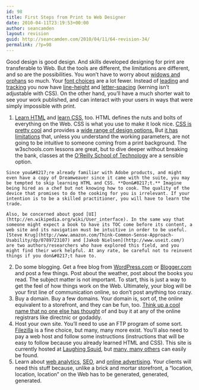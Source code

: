 ```yaml
---
id: 98
title: First Steps from Print to Web Designer
date: 2010-04-11T23:19:53+00:00
author: seancamden
layout: revision
guid: http://seancamden.com/2010/04/11/64-revision-34/
permalink: /?p=98
---
```

Good design is good design. And skills developed designing for print are transferable to Web. But the tools are different, the limitations are different, and so are the possibilities. You won&#8217;t have to worry about [widows and orphans](http://en.wikipedia.org/wiki/Widows_and_orphans) so much. Your [font choices](http://www.ampsoft.net/webdesign-l/WindowsMacFonts.html) are a lot fewer. Instead of [leading](http://en.wikipedia.org/wiki/Leading) and [tracking](http://en.wikipedia.org/wiki/Kerning) you now have [line-height](http://www.w3schools.com/css/pr_dim_line-height.asp) and [letter-spacing](http://www.w3schools.com/css/pr_text_letter-spacing.asp) (kerning isn&#8217;t adjustable with CSS). On the other hand, you&#8217;ll have a much shorter wait to see your work published, and can interact with your users in ways that were simply impossible with print.

  1. [Learn HTML](http://www.w3schools.com/html/default.asp) and [learn CSS](http://www.w3schools.com/css/default.asp), too. HTML defines the nuts and bolts of everything on the Web. CSS is what you use to make it look nice. [CSS is pretty cool](http://www.cssbeauty.com/gallery/) and provides a [wide range of design options.](http://www.csszengarden.com/) But [it has limitations](http://net.tutsplus.com/articles/web-roundups/are-you-making-these-10-css-mistakes/) that, unless you understand the working parameters, are not going to be intuitive to someone coming from a print background. The w3schools.com lessons are great, but to dive deeper without breaking the bank, classes at the [O&#8217;Reilly School of Technology](http://www.oreillyschool.com/courses/htmlcss/) are a sensible option.
  
    Since you&#8217;re already familiar with Adobe products, and might even have a copy of Dreamweaver since it came with the suite, you may be tempted to skip learning HTML and CSS. **Don&#8217;t.** Imagine being hired as a chef but not knowing how to cook. The quality of the device that promises to do the cooking for you is irrelevant. If your intention is to be a skilled practitioner, you will have to learn the trade.
  
    Also, be concerned about good [UI](http://en.wikipedia.org/wiki/User_interface). In the same way that someone might expect a book to have its TOC come before its content, a web site and its navigation must be intuitive in order to be useful. [Steve Krug](http://www.amazon.com/Think-Common-Sense-Approach-Usability/dp/0789723107) and [Jakob Nielsen](http://www.useit.com/) are two authors/researchers who have explored this field, and you might find their work helpful. At any rate, be careful not to reinvent things if you don&#8217;t have to.
  2. Do some blogging. Get a free blog from [WordPress.com](http://wordpress.com/) or [Blogger.com](https://www.blogger.com/start) and post a few things. Post about the weather, post about the books you read. The subject matter is not important. To start, this is just a way to get the feel of how things work on the Web. Ultimately, your blog will be your first line of communication online, so don&#8217;t post anything too crazy.
  3. Buy a domain. Buy a few domains. Your domain is, sort of, the online equivalent to a storefront, and they can be fun, too. [Think up a cool name that no one else has thought](http://instantdomainsearch.com/) of and buy it at any of the online registrars like directnic or godaddy.
  4. Host your own site. You&#8217;ll need to use an FTP program of some sort. [Filezilla](http://fileZilla-project.org/) is a fine choice, but many, many more exist. You&#8217;ll also need to pay a web host and follow some instructions (instructions that will be easy to follow because you already learned HTML and CSS). This site is currently hosted at [Laughing Squid](http://laughingsquid.us/), but [many, many others](http://www.google.com/search?q=web+hosting&ie=utf-8&oe=utf-8&aq=t&rls=org.mozilla:en-US:official&client=firefox-a) can easily be found.
  5. Learn about [web analytics](http://www.getclicky.com/), [SEO](http://en.wikipedia.org/wiki/Search_engine_optimization), and [online advertising](http://www.Google.com/AdWords). Your clients will need this stuff because, unlike a brick and mortar storefront, a &#8220;location, location, location&#8221; on the Web has to be generated, generated, generated.